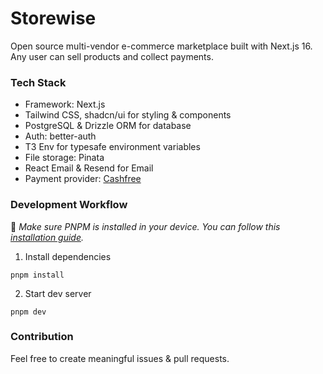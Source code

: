 # Storewise

Open source multi-vendor e-commerce marketplace built with Next.js 16. Any user can sell products and collect payments.

### Tech Stack

- Framework: Next.js
- Tailwind CSS, shadcn/ui for styling & components
- PostgreSQL & Drizzle ORM for database
- Auth: better-auth
- T3 Env for typesafe environment variables
- File storage: Pinata
- React Email & Resend for Email
- Payment provider: [Cashfree](https://www.cashfree.com)

### Development Workflow

📌 _Make sure PNPM is installed in your device. You can follow this [installation guide](https://pnpm.io/installation#using-npm)._

1. Install dependencies

```
pnpm install
```

2. Start dev server

```
pnpm dev
```

### Contribution

Feel free to create meaningful issues & pull requests.